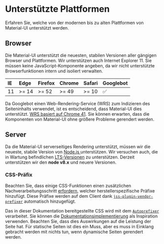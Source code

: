 # Unterstützte Plattformen

<p class="description">Erfahren Sie, welche von der modernen bis zu alten Plattformen von Material-UI unterstützt werden.</p>

## Browser

Die Material-UI unterstützt die neuesten, stabilen Versionen aller gängigen Browser und Plattformen. Wir unterstützen auch Internet Explorer 11. Sie müssen keine JavaScript-Komponente angeben, da wir nicht unterstützte Browserfunktionen intern und isoliert verwalten.

| IE  | Edge  | Firefox | Chrome | Safari | Googlebot |
| :-- | :---- | :------ | :----- | :----- | :-------- |
| 11  | >= 14 | >= 52   | >= 49  | >= 10  | ✅        |

Da Googlebot einen Web-Rendering-Service (WRS) zum Indizieren des Seiteninhalts verwendet, ist es entscheidend, dass Material-UI dies unterstützt. [ WRS basiert auf Chrome 41](https://developers.google.com/search/docs/guides/rendering). Sie können erwarten, dass die Komponenten von Material-UI ohne größere Probleme gerendert werden.

## Server

Da die Material-UI serverseitiges Rendering unterstützt, müssen wir die neueste, stabile Version von [Node.js ](https://github.com/nodejs/node) unterstützen. Wir versuchen auch, die in Wartung befindlichen [LTS-Versionen](https://github.com/nodejs/Release#lts-schedule1) zu unterstützen. Derzeit unterstützen wir den **node v8.x** und neuere Versionen.

### CSS-Präfix

Beachten Sie, dass einige CSS-Funktionen einen zusätzlichen Nachverarbeitungsschritt [erfordern](https://github.com/cssinjs/jss/issues/279), welcher herstellerspezifische Präfixe hinzufügt. Diese Präfixe werden auf dem Client dank [`jss-plugin-vendor-prefixer`](https://www.npmjs.com/package/jss-plugin-vendor-prefixer) automatisch hinzugefügt.

Das in dieser Dokumentation bereitgestellte CSS wird mit dem [`Autoprefixer`](https://www.npmjs.com/package/autoprefixer) verarbeitet. Sie können die [Dokumentationsimplementierung](https://github.com/mui-org/material-ui/blob/47aa5aeaec1d4ac2c08fd0e84277d6b91e497557/pages/_document.js#L123) als Inspiration verwenden. Beachten Sie, dass dies Auswirkungen auf die Leistung der Seite hat. Für statische Seiten ist dies ein Muss, aber es muss in Einklang gebracht werden mit nichts tun, wenn dynamische Seiten gerendert werden.
